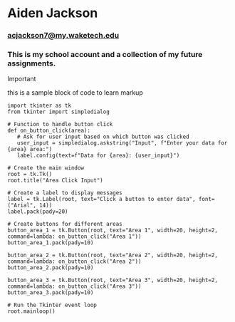 # Aiden Jackson
### acjackson7@my.waketech.edu
### This is my school account and a collection of my future assignments.
>[!Important]
>this is a sample block of code to learn markup
 ```
import tkinter as tk
from tkinter import simpledialog

# Function to handle button click
def on_button_click(area):
    # Ask for user input based on which button was clicked
    user_input = simpledialog.askstring("Input", f"Enter your data for {area} area:")
    label.config(text=f"Data for {area}: {user_input}")

# Create the main window
root = tk.Tk()
root.title("Area Click Input")

# Create a label to display messages
label = tk.Label(root, text="Click a button to enter data", font=("Arial", 14))
label.pack(pady=20)

# Create buttons for different areas
button_area_1 = tk.Button(root, text="Area 1", width=20, height=2, command=lambda: on_button_click("Area 1"))
button_area_1.pack(pady=10)

button_area_2 = tk.Button(root, text="Area 2", width=20, height=2, command=lambda: on_button_click("Area 2"))
button_area_2.pack(pady=10)

button_area_3 = tk.Button(root, text="Area 3", width=20, height=2, command=lambda: on_button_click("Area 3"))
button_area_3.pack(pady=10)

# Run the Tkinter event loop
root.mainloop()
```
